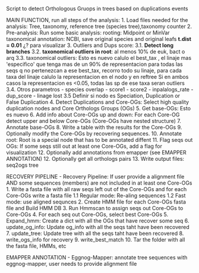 Script to detect Orthologous Gruops in trees based on duplications events


MAIN FUNCTION, run all steps of the analysis:
    1. Load files needed for the analysis: Tree, taxonomy, reference tree (species tree),taxonomy counter
    2. Pre-analysis: Run some basic analysis:
        rooting: Midpoint or MinVar
        taxonomical annotation: NCBI,
        save original species and original leafs
        **t.dist = 0.01** ¿? para visualizar
    3. Outliers and Dups score:
        3.1. **Detect long branches**
        3.2. **taxonomical outliers in root**: al menos  10% de euk, bact o arq
        3.3. taxonomical outliers: Esto es nuevo
            calulo el best_tax , el linaje mas 'especifico' que tenga mas de un 90% de representacion
            para todas las seqs q no pertenezcan a ese best_tax,
                recorro todo su linaje, para cada taxa del linaje calulo la representacion en el nodo y en reftree
                Si en ambos casos la representacion es <0.05, todas las sp de ese taxa seran outliers
        3.4. Otros parametros
                - species overlap
                - score1
                - score2
                - inpalalogs_rate
                - dup_score
                - linage lost
        3.5 Definir si nodo es Speciation, Duplication or False Duplication
    4. Detect Duplications and Core-OGs: Select high quality duplication nodes and Core Orthologs Groups (OGs)
    5. Get base-OGs: Esto es nuevo
    6. Add info about Core-OGs up and down: For each Core-OG detect upper and below Core-OGs (Core-OGs have nested structure)
    7. Annotate base-OGs
    8. Write a table with the results for the Core-OGs
    9. Optionally modify the Core-OGs by recovering sequences.
    10. Annotate root: Root is a special node that has to be annotated diffent
    11. Flag seqs out OGs: If some seqs still out at least one Core-OGs, add a flag for visualization
    12. Optionally add annotations from emapper (see EMAPPER ANNOTATION)
    12. Optionally get all orthologs pairs
    13. Write output files:
        seq2ogs
        tree

RECOVERY PIPELINE
    - Recovery Pipeline: If user provide a alignment file AND some sequences (members) are not included in at least one Core-OGs
            1. Write a fasta file with all raw seqs left out of the Core-OGs and for each Core-OGs write a fasta file
                1.1 Regular mode: Re-aling sequences
                1.2 Fast mode: use aligned sequnces
            2. Create HMM file for each Core-OGs fasta file and Build HMM DB
            3. Run Hmmscan to assign seqs out Core-OGs to Core-OGs
            4. For each seq out Core-OGs, select best Core-OGs
            5. Expand_hmm: Create a dict with all the OGs that have recover some seq
            6. update_og_info: Update og_info with all the seqs taht have been recovered
            7. update_tree: Update tree with all the seqs taht have been recovered
            8. write_ogs_info for recovery
            9. write_best_match
            10. Tar the folder with all the fasta file, HMMs, etc

EMAPPER ANNOTATION
    - Eggnog-Mapper: annotate tree sequences with eggnog-mapper, user needs to provide alignment file